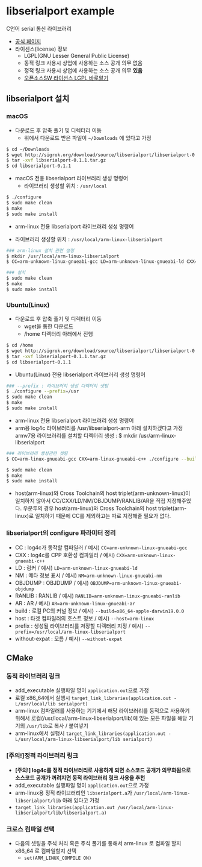 # libserialport example
C언어 serial 통신 라이브러리 
* [공식 페이지](https://sigrok.org/wiki/Libserialport)
* 라이센스(license) 정보
    - LGPL(GNU Lesser General Public License)
    - 동적 링크 사용시 상업에 사용하는 소스 공개 의무 없음
    - 정적 링크 사용시 상업에 사용하는 소스 공개 의무 <b>있음</b>
    - [오픈소스SW 라이선스 LGPL 바로알기](https://openbee.kr/422)

## libserialport 설치
### macOS
* 다운로드 후 압축 풀기 및 디렉터리 이동
    - 위에서 다운로드 받은 파일이 `~/Downloads` 에 있다고 가정
```bash
$ cd ~/Downloads
$ wget http://sigrok.org/download/source/libserialport/libserialport-0.1.1.tar.gz
$ tar -xvf libserialport-0.1.1.tar.gz
$ cd libserialport-0.1.1
```
* macOS 전용 libserialport 라이브러리 생성 명령어
  - 라이브러리 생성할 위치 : `/usr/local`
```bash
$ ./configure 
$ sudo make clean
$ make
$ sudo make install
```

* arm-linux 전용 libserialport 라이브러리 생성 명령어 
 - 라이브러리 생성할 위치 : `/usr/local/arm-linux-libserialport`
```bash
### arm-linux 설치 관련 설정
$ mkdir /usr/local/arm-linux-libserialport
$ CC=arm-unknown-linux-gnueabi-gcc LD=arm-unknown-linux-gnueabi-ld CXX=arm-unknown-linux-gnueabi-c++ NM=arm-unknown-linux-gnueabi-nm OBJDUMP=arm-unknown-linux-gnueabi-objdump RANLIB=arm-unknown-linux-gnueabi-ranlib AR=arm-unknown-linux-gnueabi-ar ./configure --build=x86_64-apple-darwin`uname -r` --host=arm-linux --prefix=/usr/local/arm-linux-libserialport 

### 설치
$ sudo make clean
$ make
$ sudo make install
```

### Ubuntu(Linux)
* 다운로드 후 압축 풀기 및 디렉터리 이동
    - wget을 통한 다운로드
    - /home 디렉터리 아래에서 진행
```bash
$ cd /home
$ wget http://sigrok.org/download/source/libserialport/libserialport-0.1.1.tar.gz
$ tar -xvf libserialport-0.1.1.tar.gz
$ cd libserialport-0.1.1
```

* Ubuntu(Linux) 전용 libserialport 라이브러리 생성 명령어
```bash
### --prefix : 라이브러리 생성 디렉터리 셋팅
$ ./configure --prefix=/usr
$ sudo make clean
$ make
$ sudo make install
```

* arm-linux 전용 libserialport 라이브러리 생성 명령어 
* arm용 log4c 라이브러리를 /usr/libserialport-arm 아래 설치하겠다고 가정
armv7용 라이브러리를 설치할 디렉터리 생성 : $ mkdir /usr/arm-linux-libserialport
```bash
### 라이브러리 생성관련 셋팅 
$ CC=arm-linux-gnueabi-gcc CXX=arm-linux-gnueabi-c++ ./configure --build=x86_64-linux-gnu --host=arm-linux --prefix=/usr/arm-linux-libserialport

$ sudo make clean
$ make
$ sudo make install
```
* host(arm-linux)와 Cross Toolchain의 host triplet(arm-unknown-linux)이 일치하지 않아서 CC/CXX/LD/NM/OBJDUMP/RANLIB/AR을 직접 지정해주었다. 우분투의 경우 host(arm-linux)와 Cross Toolchain의 host triplet(arm-linux)로 일치하기 때문에 CC를 제외하고는 따로 지정해줄 필요가 없다.

### libserialport의 configure 파라미터 정리
  - CC : log4c가 동작할 컴파일러 / 예시) `CC=arm-unknown-linux-gnueabi-gcc`
  - CXX : log4c를 CPP 호환성 컴파일러 / 예시) `CXX=arm-unknown-linux-gnueabi-c++`
  - LD : 링커 / 예시) `LD=arm-unknown-linux-gnueabi-ld` 
  - NM : 메타 정보 표시 / 예시) `NM=arm-unknown-linux-gnueabi-nm`
  - OBJDUMP : OBJDUMP / 예시) `OBJDUMP=arm-unknown-linux-gnueabi-objdump` 
  - RANLIB : RANLIB / 예시) `RANLIB=arm-unknown-linux-gnueabi-ranlib`
  - AR : AR / 예시) `AR=arm-unknown-linux-gnueabi-ar`
  - build : 로컬 PC의 커널 정보 / 예시) `--build=x86_64-apple-darwin19.0.0` 
  - host : 타겟 컴파일러의 호스트 정보 / 예시) `--host=arm-linux`
  - prefix : 생성될 라이브러리를 저장할 디렉터리 지정 / 예시) `--prefix=/usr/local/arm-linux-libserialport`
  - without-expat : 모름 / 예시) `--without-expat`

## CMake
### 동적 라이브러리 링크
* add_executable 실행파일 명이 `application.out`으로 가정
* 로컬 x86_64에서 실행시 `target_link_libraries(application.out -L/usr/local/lib serialport)`
* arm-linux 컴파일러를 사용하는 기기에서 해당 라이브러리를 동적으로 사용하기 위해서 로컬(/usr/local/arm-linux-libserialport/lib)에 있는 모든 파일을 해당 기기의 `/usr/lib`로 복사 / 붙여넣기
* arm-linux에서 실행시 `target_link_libraries(application.out -L/usr/local/arm-linux-libserialport/lib serialport)`

### [주의!]정적 라이브러리 링크 
* <b>[주의!] log4c를 정적 라이브러리로 사용하게 되면 소스코드 공개가 의무화됨으로 소스코드 공개가 꺼려지면 동적 라이브러리 링크 사용을 추천</b>
* add_executable 실행파일 명이 `application.out`으로 가정
* arm-linux용 정적 라이브러리인 `libserialport.a`가 `/usr/local/arm-linux-libserialport/lib` 아래 있다고 가정
* `target_link_libraries(application.out /usr/local/arm-linux-libserialport/lib/libserialport.a)`

### 크로스 컴파일 선택
* 다음의 셋팅을 주석 처리 혹은 주석 풀기를 통해서 arm-linux 로 컴파일 할지 x86_64 로 컴파일할지 선택 
    - `set(ARM_LINUX_COMPILE ON)`
